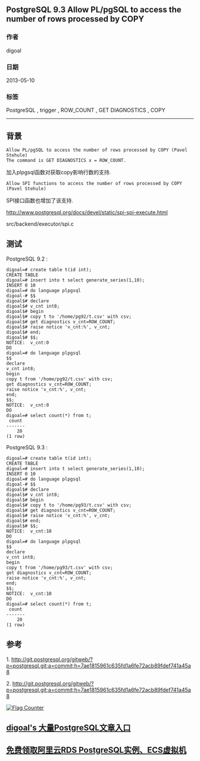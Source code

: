 ## PostgreSQL 9.3 Allow PL/pgSQL to access the number of rows processed by COPY  
                            
### 作者                            
digoal                            
                            
### 日期                            
2013-05-10                           
                            
### 标签                            
PostgreSQL , trigger , ROW_COUNT , GET DIAGNOSTICS , COPY     
                            
----                            
                            
## 背景           
```  
Allow PL/pgSQL to access the number of rows processed by COPY (Pavel Stehule)  
The command is GET DIAGNOSTICS x = ROW_COUNT.  
```  
  
加入plpgsql函数对获取copy影响行数的支持.  
  
```  
Allow SPI functions to access the number of rows processed by COPY (Pavel Stehule)  
```  
  
SPI接口函数也增加了该支持.  
  
http://www.postgresql.org/docs/devel/static/spi-spi-execute.html  
  
src/backend/executor/spi.c  
  
## 测试  
PostgreSQL 9.2 :   
  
```  
digoal=# create table t(id int);  
CREATE TABLE  
digoal=# insert into t select generate_series(1,10);  
INSERT 0 10  
digoal=# do language plpgsql                     
digoal-# $$                                      
digoal$# declare                                 
digoal$# v_cnt int8;                             
digoal$# begin                                   
digoal$# copy t to '/home/pg92/t.csv' with csv;  
digoal$# get diagnostics v_cnt=ROW_COUNT;        
digoal$# raise notice 'v_cnt:%', v_cnt;          
digoal$# end;                                    
digoal$# $$;                                     
NOTICE:  v_cnt:0  
DO  
digoal=# do language plpgsql                     
$$                                      
declare                                 
v_cnt int8;                             
begin                                   
copy t from '/home/pg92/t.csv' with csv;  
get diagnostics v_cnt=ROW_COUNT;        
raise notice 'v_cnt:%', v_cnt;          
end;                                    
$$;                                     
NOTICE:  v_cnt:0  
DO  
digoal=# select count(*) from t;  
 count   
-------  
    20  
(1 row)  
```  
  
PostgreSQL 9.3 :   
  
```  
digoal=# create table t(id int);  
CREATE TABLE  
digoal=# insert into t select generate_series(1,10);  
INSERT 0 10  
digoal=# do language plpgsql  
digoal-# $$  
digoal$# declare  
digoal$# v_cnt int8;  
digoal$# begin  
digoal$# copy t to '/home/pg93/t.csv' with csv;  
digoal$# get diagnostics v_cnt=ROW_COUNT;  
digoal$# raise notice 'v_cnt:%', v_cnt;  
digoal$# end;  
digoal$# $$;  
NOTICE:  v_cnt:10  
DO  
digoal=# do language plpgsql  
$$  
declare  
v_cnt int8;  
begin  
copy t from '/home/pg93/t.csv' with csv;  
get diagnostics v_cnt=ROW_COUNT;  
raise notice 'v_cnt:%', v_cnt;  
end;  
$$;  
NOTICE:  v_cnt:10  
DO  
digoal=# select count(*) from t;  
 count   
-------  
    20  
(1 row)  
```  
  
## 参考  
1\. http://git.postgresql.org/gitweb/?p=postgresql.git;a=commit;h=7ae1815961c635fd1a6fe72acb89fdef741a45a8  
  
2\. http://git.postgresql.org/gitweb/?p=postgresql.git;a=commit;h=7ae1815961c635fd1a6fe72acb89fdef741a45a8  
  
<a rel="nofollow" href="http://info.flagcounter.com/h9V1"  ><img src="http://s03.flagcounter.com/count/h9V1/bg_FFFFFF/txt_000000/border_CCCCCC/columns_2/maxflags_12/viewers_0/labels_0/pageviews_0/flags_0/"  alt="Flag Counter"  border="0"  ></a>  
  
  
  
  
  
  
## [digoal's 大量PostgreSQL文章入口](https://github.com/digoal/blog/blob/master/README.md "22709685feb7cab07d30f30387f0a9ae")
  
  
## [免费领取阿里云RDS PostgreSQL实例、ECS虚拟机](https://free.aliyun.com/ "57258f76c37864c6e6d23383d05714ea")
  

